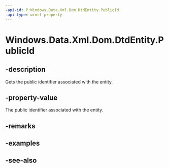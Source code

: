----api-id: P:Windows.Data.Xml.Dom.DtdEntity.PublicId
-api-type: winrt property
---<!-- Property syntaxpublic object PublicId { get; }--># Windows.Data.Xml.Dom.DtdEntity.PublicId## -descriptionGets the public identifier associated with the entity.## -property-valueThe public identifier associated with the entity.## -remarks## -examples## -see-also